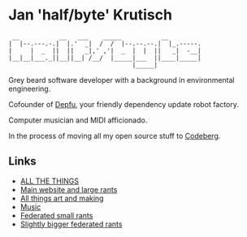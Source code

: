 # Jan 'half/byte' Krutisch

```
 __           __   ___    _____           __
|  |--.---.-.|  |.'  _|  /  /  |--.--.--.|  |_.-----.
|     |  _  ||  ||   _|,' ,'|  _  |  |  ||   _|  -__|
|__|__|___._||__||__| /__/  |_____|___  ||____|_____|
                                  |_____|
```

Grey beard software developer with a background in environmental engineering.

Cofounder of [Depfu](https://depfu.com), your friendly dependency update robot factory.

Computer musician and MIDI afficionado.

In the process of moving all my open source stuff to [Codeberg](https://codeberg.org/halfbyte).

## Links

- [ALL THE THINGS](https://halfbyte.me)
- [Main website and large rants](https://jan.krutisch.de/)
- [All things art and making](https://halfbyte.org)
- [Music](https://soundcloud.com/halfbyte)
- [Federated small rants](https://ruby.social/@halfbyte)
- [Slightly bigger federated rants](https://write.halfbyte.org)
